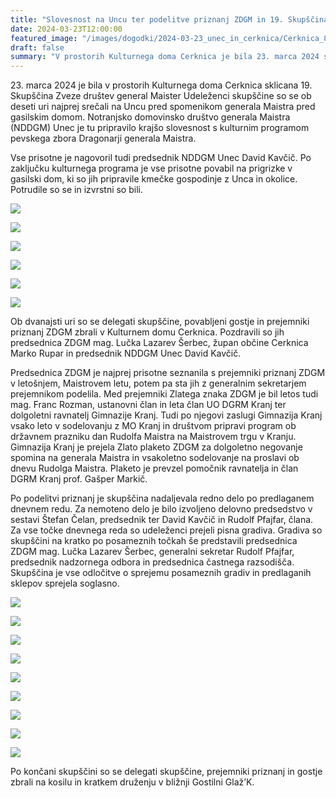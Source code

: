 ```yaml
---
title: "Slovesnost na Uncu ter podelitve priznanj ZDGM in 19. Skupščina ZDGM v Kulturnem domu Cerknica" 
date: 2024-03-23T12:00:00
featured_image: "/images/dogodki/2024-03-23_unec_in_cerknica/Cerknica_8_2024-03-23.jpg"
draft: false
summary: "V prostorih Kulturnega doma Cerknica je bila 23. marca 2024 sklicana 19. Skupščina Zveze društev general Maister ..."
---
```


23\. marca 2024 je bila v prostorih Kulturnega doma Cerknica sklicana 19. Skupščina Zveze društev general Maister Udeleženci skupščine so se ob deseti uri najprej srečali na Uncu pred spomenikom generala Maistra pred gasilskim domom. 
Notranjsko domovinsko društvo generala Maistra (NDDGM) Unec je tu pripravilo krajšo slovesnost s kulturnim programom pevskega zbora Dragonarji generala Maistra. 

Vse prisotne je nagovoril tudi predsednik NDDGM Unec David Kavčič. Po zaključku kulturnega programa je vse prisotne povabil na prigrizke v gasilski dom, ki so jih pripravile kmečke gospodinje z Unca in okolice. Potrudile so se in izvrstni so bili.

![](/images/dogodki/2024-03-23_unec_in_cerknica/1_unec_2024-03-23.jpg " ")

![](/images/dogodki/2024-03-23_unec_in_cerknica/2_unec_2024-03-23.jpg " ")

![](/images/dogodki/2024-03-23_unec_in_cerknica/3_unec_2024-03-23.jpg " ")

![](/images/dogodki/2024-03-23_unec_in_cerknica/4_unec_2024-03-23.jpg " ")

![](/images/dogodki/2024-03-23_unec_in_cerknica/5_unec_2024-03-23.jpg " ")

![](/images/dogodki/2024-03-23_unec_in_cerknica/6_unec_2024-03-23.jpg " ")

Ob dvanajsti uri so se delegati skupščine, povabljeni gostje in prejemniki priznanj ZDGM zbrali v Kulturnem domu Cerknica. Pozdravili so jih predsednica ZDGM mag. Lučka Lazarev Šerbec, župan občine Cerknica Marko Rupar in predsednik NDDGM Unec David Kavčič.

Predsednica ZDGM je najprej prisotne seznanila s prejemniki priznanj ZDGM v letošnjem, Maistrovem letu, potem pa sta jih z generalnim sekretarjem  prejemnikom podelila. Med prejemniki Zlatega znaka ZDGM je bil letos tudi mag. Franc Rozman, ustanovni član in leta član UO DGRM Kranj  ter dolgoletni ravnatelj Gimnazije Kranj. Tudi po njegovi zaslugi Gimnazija Kranj vsako leto v sodelovanju z MO Kranj in društvom pripravi program ob državnem prazniku dan Rudolfa Maistra na Maistrovem trgu v Kranju. Gimnazija Kranj je prejela Zlato plaketo ZDGM za dolgoletno negovanje spomina na generala Maistra in vsakoletno sodelovanje na proslavi ob dnevu Rudolga Maistra. Plaketo je prevzel pomočnik ravnatelja in član DGRM Kranj prof. Gašper Markič.  

Po podelitvi priznanj je skupščina nadaljevala redno delo po predlaganem dnevnem redu. Za nemoteno delo je bilo izvoljeno delovno predsedstvo v sestavi Štefan Čelan, predsednik ter David Kavčič in Rudolf Pfajfar, člana.
Za vse točke dnevnega reda so udeleženci prejeli pisna gradiva. Gradiva so skupščini na kratko po posameznih točkah še predstavili predsednica ZDGM mag. Lučka Lazarev Šerbec, generalni sekretar Rudolf Pfajfar, predsednik nadzornega odbora in predsednica častnega razsodišča. Skupščina je vse odločitve o sprejemu posameznih gradiv in predlaganih sklepov sprejela soglasno.

![](/images/dogodki/2024-03-23_unec_in_cerknica/Cerknica_1_2024-03-23.jpg " ")

![](/images/dogodki/2024-03-23_unec_in_cerknica/Cerknica_2_2024-03-23.jpg " ")

![](/images/dogodki/2024-03-23_unec_in_cerknica/Cerknica_3_2024-03-23.jpg " ")

![](/images/dogodki/2024-03-23_unec_in_cerknica/Cerknica_4_2024-03-23.jpg " ")

![](/images/dogodki/2024-03-23_unec_in_cerknica/Cerknica_5_2024-03-23.jpg " ")

![](/images/dogodki/2024-03-23_unec_in_cerknica/Cerknica_6_2024-03-23.jpg " ")

![](/images/dogodki/2024-03-23_unec_in_cerknica/Cerknica_7_2024-03-23.jpg " ")

![](/images/dogodki/2024-03-23_unec_in_cerknica/Cerknica_8_2024-03-23.jpg " ")

![](/images/dogodki/2024-03-23_unec_in_cerknica/Cerknica_9_2024-03-23.jpg " ")

Po končani skupščini so se delegati skupščine, prejemniki priznanj in gostje zbrali na kosilu in kratkem druženju v bližnji Gostilni Glaž’K.
